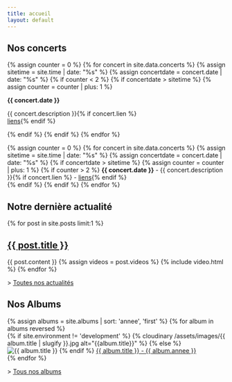 ```yaml
---
title: accueil
layout: default
---
```


<div class="block-timeline">
<div class="wrapper">
	<h2>Nos concerts</h2>
	<div class="block-timeline__grid">
	{% assign counter = 0 %}
  {% for concert in site.data.concerts %}
	{% assign sitetime = site.time | date: "%s" %}
	{% assign concertdate = concert.date | date: "%s" %}
	{% if counter < 2 %}
	{% if concertdate > sitetime %}
	{% assign counter = counter | plus: 1 %}
	<div class="block-timeline__element">
	<p><strong>{{ concert.date }}</strong></p>
	<p>{{ concert.description }}{% if concert.lien %}<br><a href="{{ concert.lien }}">liens</a>{% endif %}</p>
	</div>
	{% endif %}
	{% endif %}
	{% endfor %}
	</div>
	<p>
	{% assign counter = 0 %}
	{% for concert in site.data.concerts %}
	{% assign sitetime = site.time | date: "%s" %}
	{% assign concertdate = concert.date | date: "%s" %}
	{% if concertdate > sitetime %}
	{% assign counter = counter | plus: 1 %}
	{% if counter > 2 %}
	<strong>{{ concert.date }}</strong> - {{ concert.description }}{% if concert.lien %} - <a href="{{ concert.lien }}">liens</a>{% endif %}<br>
	{% endif %}
	{% endif %}
	{% endfor %}
	</p>
</div>
</div>


<div class="wrapper">
<h2>Notre dernière actualité</h2>
<div>
{% for post in site.posts limit:1 %}
<h2><a href="{{ post.url }}">{{ post.title }}</a></h2>
{{ post.content }}
{% assign videos = post.videos %}
{% include video.html %}
{% endfor %}
</div>


<p>> <a href="/actualites.html">Toutes nos actualités</a></p>


<h2>Nos Albums</h2>
<div class="block-album">
{% assign albums = site.albums | sort: 'annee', 'first' %}
{% for album in albums reversed  %}
<div class="block-album__element">
	{% if site.environment != 'development' %}
	{% cloudinary /assets/images/{{ album.title | slugify }}.jpg alt="{{album.title}}" %}
	{% else %}
	<img src="/assets/images/{{ album.title | slugify }}.jpg" alt="{{ album.title }}">
	{% endif %}
	<a href="{{ album.url }}">{{ album.title }} - {{ album.annee }}</a><br>
</div>
{% endfor %}
</div>

<p>> <a href="/albums.html">Tous nos albums</a></p>
</div>